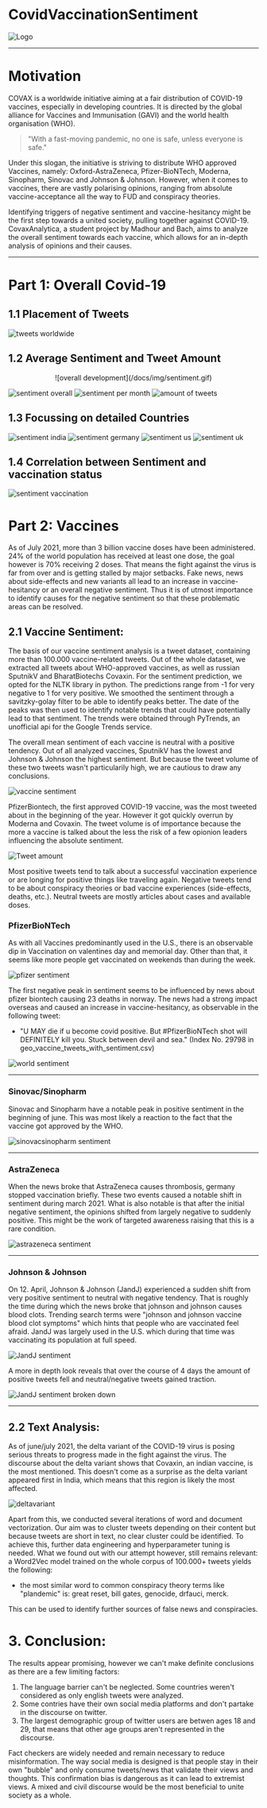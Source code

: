 CovidVaccinationSentiment
==============================

![Logo](https://github.com/Madhour/CovaxAnalytica/blob/main/docs/logo/CovaxAnalytica_darkmode.png?raw=true)

---
# Motivation
COVAX is a worldwide initiative aiming at a fair distribution of COVID-19 vaccines, especially in developing countries. It is directed by the global alliance for Vaccines and Immunisation (GAVI) and the world health organisation (WHO).
> "With a fast-moving pandemic, no one is safe, unless everyone is safe."

Under this slogan, the initiative is striving to distribute WHO approved Vaccines, namely: Oxford-AstraZeneca, Pfizer-BioNTech, Moderna, Sinopharm, Sinovac and Johnson & Johnson. 
However, when it comes to vaccines, there are vastly polarising opinions, ranging from absolute vaccine-acceptance all the way to FUD and conspiracy theories.

Identifying triggers of negative sentiment and vaccine-hesitancy might be the first step towards a united society, pulling together against COVID-19. CovaxAnalytica, a student project by Madhour and Bach, aims to analyze the overall sentiment towards each vaccine, which allows for an in-depth analysis of opinions and their causes.

---
# Part 1: Overall Covid-19

## 1.1 Placement of Tweets

![tweets worldwide](/docs/img/tweets_worldwide.png)

## 1.2 Average Sentiment and Tweet Amount

<p align="center">
  ![overall development](/docs/img/sentiment.gif)
</p>

![sentiment overall](/docs/img/sentiment_overall.png)
![sentiment per month](/docs/img/sentiment_per_month.png)
![amount of tweets](/docs/img/amount_tweets.png)

## 1.3 Focussing on detailed Countries

![sentiment india](/docs/img/sentiment_india.png)
![sentiment germany](/docs/img/sentiment_germany.png)
![sentiment us](/docs/img/sentiment_us.png)
![sentiment uk](/docs/img/sentiment_uk.png)

## 1.4 Correlation between Sentiment and vaccination status

![sentiment vaccination](/docs/img/vaccine_sentiment.png)

# Part 2: Vaccines

As of July 2021, more than 3 billion vaccine doses have been administered. 24% of the world population has received at least one dose, the goal however is 70% receiving 2 doses. That means the fight against the virus is far from over and is getting stalled by major setbacks. Fake news, news about side-effects and new variants all lead to an increase in vaccine-hesitancy or an overall negative sentiment. Thus it is of utmost importance to identify causes for the negative sentiment so that these problematic areas can be resolved.

## 2.1 Vaccine Sentiment:
The basis of our vaccine sentiment analysis is a tweet dataset, containing more than 100.000 vaccine-related tweets. Out of the whole dataset, we extracted all tweets about WHO-approved vaccines, as well as russian SputnikV and BharatBiotechs Covaxin. For the sentiment prediction, we opted for the NLTK library in python. The predictions range from -1 for very negative to 1 for very positive.
We smoothed the sentiment through a savitzky-golay filter to be able to identify peaks better. The date of the peaks was then used to identify notable trends that could have potentially lead to that sentiment. The trends were obtained through PyTrends, an unofficial api for the Google Trends service.

The overall mean sentiment of each vaccine is neutral with a positive tendency. Out of all analyzed vaccines, SputnikV has the lowest and Johnson & Johnson the highest sentiment. But because the tweet volume of these two tweets wasn't particularily high, we are cautious to draw any conclusions. 

![vaccine sentiment](/docs/img/vaccine_sentiment.png)

PfizerBiontech, the first approved COVID-19 vaccine, was the most tweeted about in the beginning of the year. However it got quickly overrun by Moderna and Covaxin. The tweet volume is of importance because the more a vaccine is talked about the less the risk of a few opionion leaders influencing the absolute sentiment.

![Tweet amount](/docs/img/tweet_amount.gif)

Most positive tweets tend to talk about a successful vaccination experience or are longing for positive things like traveling again. Negative tweets tend to be about conspiracy theories or bad vaccine experiences (side-effects, deaths, etc.). Neutral tweets are mostly articles about cases and available doses.


### PfizerBioNTech
As with all Vaccines predominantly used in the U.S., there is an observable dip in Vaccination on valentines day and memorial day. Other than that, it seems like more people get vaccinated on weekends than during the week. 

![pfizer sentiment](/docs/img/pfizerbiontech_sentiment.png)

The first negative peak in sentiment seems to be influenced by news about pfizer biontech causing 23 deaths in norway. The news had a strong impact overseas and caused an increase in vaccine-hesitancy, as observable in the following tweet:
- "U MAY die if u become covid positive. But #PfizerBioNTech shot will DEFINITELY kill you. Stuck between devil and sea." (Index No. 29798 in geo_vaccine_tweets_with_sentiment.csv)

![world sentiment](/docs/img/world_sentiment.png)

---
### Sinovac/Sinopharm
Sinovac and Sinopharm have a notable peak in positive sentiment in the beginning of june. This was most likely a reaction to the fact that the vaccine got approved by the WHO. 

![sinovacsinopharm sentiment](/docs/img/sino_sentiment.png)

---
### AstraZeneca
When the news broke that AstraZeneca causes thrombosis, germany stopped vaccination briefly. These two events caused a notable shift in sentiment during march 2021. What is also notable is that after the initial negative sentiment, the opinions shifted from largely negative to suddenly positive. This might be the work of targeted awareness raising that this is a rare condition. 

![astrazeneca sentiment](/docs/img/astrazeneca_sentiment.png)

---
### Johnson & Johnson
On 12. April, Johnson & Johnson (JandJ) experienced a sudden shift from very positive sentiment to neutral with negative tendency. That is roughly the time during which the news broke that johnson and johnson causes blood clots. Trending search terms were "johnson and johnson vaccine blood clot symptoms" which hints that people who are vaccinated feel afraid. JandJ was largely used in the U.S. which during that time was vaccinating its population at full speed. 

![JandJ sentiment](/docs/img/jandj_sentiment.png)

A more in depth look reveals that over the course of 4 days the amount of positive tweets fell and neutral/negative tweets gained traction.

![JandJ sentiment broken down](/docs/img/jandj_sentiment_broken_down.png)

---
## 2.2 Text Analysis:

As of june/july 2021, the delta variant of the COVID-19 virus is posing serious threats to progress made in the fight against the virus. The discourse about the delta variant shows that Covaxin, an indian vaccine, is the most mentioned. This doesn't come as a surprise as the delta variant appeared first in India, which means that this region is likely the most affected.

![deltavariant](/docs/img/deltavariant.png)

Apart from this, we conducted several iterations of word and document vectorization. Our aim was to cluster tweets depending on their content but because tweets are short in text, no clear cluster could be identified. To achieve this, further data engineering and hyperparameter tuning is needed. 
What we found out with our attempt however, still remains relevant: a Word2Vec model trained on the whole corpus of 100.000+ tweets yields the following:
- the most similar word to common conspiracy theory terms like "plandemic" is: great reset, bill gates, genocide, drfauci, merck. 

This can be used to identify further sources of false news and conspiracies. 

# 3. Conclusion:

The results appear promising, however we can't make definite conclusions as there are a few limiting factors:
1. The language barrier can't be neglected. Some countries weren't considered as only english tweets were analyzed. 
2. Some contries have their own social media platforms and don't partake in the discourse on twitter.
3. The largest demographic group of twitter users are betwen ages 18 and 29, that means that other age groups aren't represented in the discourse.

Fact checkers are widely needed and remain necessary to reduce misinformation. The way social media is designed is that people stay in their own "bubble" and only consume tweets/news that validate their views and thoughts. This confirmation bias is dangerous as it can lead to extremist views. A mixed and civil discourse would be the most beneficial to unite society as a whole.

